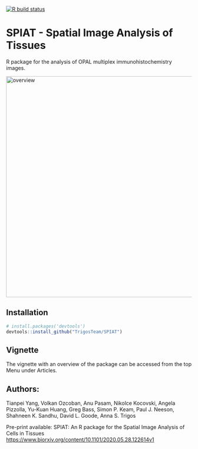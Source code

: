 <!-- badges: start -->
[![R build status](https://github.com/mblue9/SPIAT/workflows/.github/workflows/basic_checks.yaml/badge.svg)](https://github.com/mblue9/SPIAT/actions)
<!-- badges: end -->

# SPIAT - Spatial Image Analysis of Tissues

R package for the analysis of OPAL multiplex immunohistochemistry images.

<img width="600" alt="overview" src="https://www.biorxiv.org/content/biorxiv/early/2020/05/30/2020.05.28.122614/F4.large.jpg"/>

## Installation

```r
# install.packages('devtools')
devtools::install_github("TrigosTeam/SPIAT")
```

## Vignette 

The vignette with an overview of the package can be accessed from the top Menu under Articles.

## Authors:

Tianpei Yang, Volkan Ozcoban, Anu Pasam, Nikolce Kocovski, Angela Pizzolla, Yu-Kuan Huang, Greg Bass, Simon P. Keam, Paul J. Neeson, Shahneen K. Sandhu, David L. Goode, Anna S. Trigos

Pre-print available: SPIAT: An R package for the Spatial Image Analysis of Cells in Tissues
https://www.biorxiv.org/content/10.1101/2020.05.28.122614v1
